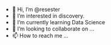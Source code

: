 - 👋 Hi, I’m @resester
- 👀 I’m interested in discovery.
- 🌱 I’m currently learning Data Science
- 💞️ I’m looking to collaborate on ...
- 📫 How to reach me ...

<!---
resester/resester is a ✨ special ✨ repository because its `README.md` (this file) appears on your GitHub profile.
You can click the Preview link to take a look at your changes.
--->
